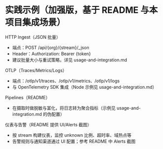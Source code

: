 # 实践示例（加强版，基于 README 与本项目集成场景）

HTTP Ingest（JSON 批量）
- 端点：POST /api/{org}/{stream}/_json
- Header：Authorization: Bearer {token}
- 建议批量大小与重试策略，详见 usage-and-integration.md

OTLP（Traces/Metrics/Logs）
- 端点：/otlp/v1/traces、/otlp/v1/metrics、/otlp/v1/logs
- 与 OpenTelemetry SDK 集成（Node 示例见 usage-and-integration.md）

Pipelines（README）
- 在摄取时做脱敏与富化，将日志转为聚合指标（示例见 usage-and-integration.md 的伪配置）

仪表与告警（README 提供 UI/Alerts 截图）
- 按 stream 构建仪表，监控 unknown 比例、超时率、域热点等
- 告警规则与通知渠道通过 UI 配置；参考 README 中 Alerts 截图